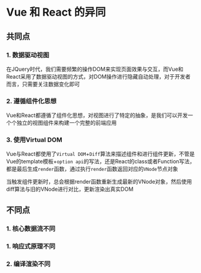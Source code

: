 # Vue 和 React 的异同

## 共同点

### 1. 数据驱动视图

在JQuery时代，我们需要频繁的操作DOM来实现页面效果与交互，而Vue和React采用了数据驱动视图的方式，对DOM操作进行隐藏自动处理，对于开发者而言，只需要关注数据变化即可

### 2. 遵循组件化思想

Vue和React都遵循了组件化思想，对视图进行了特定的抽象，是我们可以开发一个个独立的视图组件来构建一个完整的前端应用

### 3. 使用Virtual DOM

Vue与React都使用了`Virtual DOM`+`Diff`算法来描述组件和进行组件更新，不管是Vue的template模板+`option api`的写法，还是React的class或者Function写法，都是最后生成`render`函数，通过执行`render`函数返回对应的`VNode`节点对象

当触发组件更新时，总会根据render函数重新生成最新的VNode对象，然后使用diff算法与旧的VNode进行对比，更新渲染出真实DOM

## 不同点

### 1. 核心数据流不同

### 1. 响应式原理不同

### 2. 编译渲染不同

